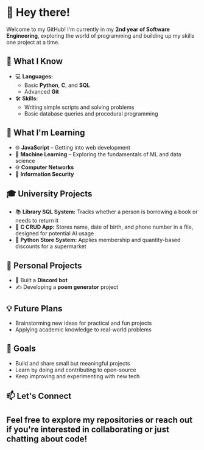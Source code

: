 # 👋 Hey there!

Welcome to my GitHub! I'm currently in my **2nd year of Software Engineering**, exploring the world of programming and building up my skills one project at a time.

## 🧠 What I Know

- 💻 **Languages:**  
  - Basic **Python**, **C**, and **SQL**
  - Advanced **Git**
- 🛠️ **Skills:**  
  - Writing simple scripts and solving problems  
  - Basic database queries and procedural programming

## 🔭 What I'm Learning

- 🌐 **JavaScript** – Getting into web development  
- 🤖 **Machine Learning** – Exploring the fundamentals of ML and data science
- 🌐 **Computer Networks**  
- 🔐 **Information Security** 
## 🎓 University Projects

- 📚 **Library SQL System:** Tracks whether a person is borrowing a book or needs to return it  
- 📝 **C CRUD App:** Stores name, date of birth, and phone number in a file, designed for potential AI usage
- 🛒 **Python Store System:** Applies membership and quantity-based discounts for a supermarket
## 🧪 Personal Projects

- 🤖 Built a **Discord bot**  
- ✍️ Developing a **poem generator** project

## 💡 Future Plans

- Brainstorming new ideas for practical and fun projects  
- Applying academic knowledge to real-world problems

## 🎯 Goals

- Build and share small but meaningful projects  
- Learn by doing and contributing to open-source  
- Keep improving and experimenting with new tech

## 📫 Let's Connect

Feel free to explore my repositories or reach out if you're interested in collaborating or just chatting about code!
---
